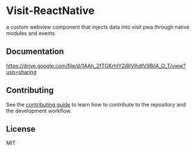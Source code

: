 # Visit-ReactNative

a custom webview component that injects data into visit pwa through native modules and events

## Documentation

https://drive.google.com/file/d/1AAh_2fTGKrhIY2i8IVlhdIV9BilA_O_T/view?usp=sharing

## Contributing

See the [contributing guide](CONTRIBUTING.md) to learn how to contribute to the repository and the development workflow.

## License

MIT
